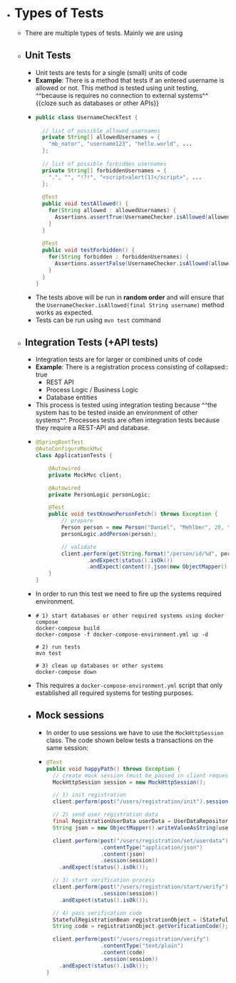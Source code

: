 - # Types of Tests
	- There are multiple types of tests. Mainly we are using
	- ## Unit Tests
		- Unit tests are tests for a single (small) units of code
		- **Example**: There is a method that tests if an entered username is allowed or not. This method is tested using unit testing, ^^because is requires no connection to external systems^^ {{cloze such as databases or other APIs}}
		- ```java
		  public class UsernameCheckTest {
		    
		    // list of possible allowed usernames
		    private String[] allowedUsernames = {
		      "mb_nator", "username123", "hello.world", ...
		    };
		    
		    // list of possible forbidden usernames
		    private String[] forbiddenUsernames = {
		      ".", "", "!?!", "<script>alert(1)</script>", ...
		    };
		    
		    @Test
		    public void testAllowed() {
		      for(String allowed : allowedUsernames) {
		        Assertions.assertTrue(UsernameChecker.isAllowed(allowed));
		      }
		    }
		    
		    @Test
		    public void testForbidden() {
		      for(String forbidden : forbiddenUsernames) {
		        Assertions.assertFalse(UsernameChecker.isAllowed(allowed));
		      }
		    }
		  }
		  ```
		- The tests above will be run in **random order** and will ensure that the `UsernameChecker.isAllowed(final String username)` method works as expected.
		- Tests can be run using `mvn test` command
	- ## Integration Tests (+API tests)
		- Integration tests are for larger or combined units of code
		- **Example**: There is a registration process consisting of
		  collapsed:: true
			- REST API
			- Process Logic / Business Logic
			- Database entities
		- This process is tested using integration testing because ^^the system has to be tested inside an environment of other systems^^. Processes tests are often integration tests because they require a REST-API and database.
		- ```java
		  @SpringBootTest
		  @AutoConfigureMockMvc
		  class ApplicationTests {
		  
		      @Autowired
		      private MockMvc client;
		  
		      @Autowired
		      private PersonLogic personLogic;
		  
		      @Test
		      public void testKnownPersonFetch() throws Exception {
		          // prepare
		          Person person = new Person("Daniel", "Mehlber", 20, "I love programming");
		          personLogic.addPerson(person);
		  
		          // validate
		          client.perform(get(String.format("/person/id/%d", person.getId())))
		                  .andExpect(status().isOk())
		                  .andExpect(content().json(new ObjectMapper().writeValueAsString(person)));
		      }
		  }
		  ```
		- In order to run this test we need to fire up the systems required environment.
		- ```shell
		  # 1) start databases or other required systems using docker compose
		  docker-compose build
		  docker-compose -f docker-compose-environment.yml up -d
		  
		  # 2) run tests
		  mvn test
		  
		  # 3) clean up databases or other systems
		  docker-compose down
		  ```
		- This requires a `docker-compose-environment.yml` script that only established all required systems for testing purposes.
		- ## Mock sessions
			- In order to use sessions we have to use the `MockHttpSession` class. The code shown below tests a transactions on the same session:
			- ```java
			  @Test
			  public void happyPath() throws Exception {
			    // create mock session (must be passed in client request)
			    MockHttpSession session = new MockHttpSession();
			  
			    // 1) init registration
			    client.perform(post("/users/registration/init").session(session)).andExpect(status().isOk());
			  
			    // 2) send user registration data
			    final RegistrationUserData userData = UserDataRepository.assembleValidRegistrationUserData();
			    String json = new ObjectMapper().writeValueAsString(userData);
			  
			    client.perform(post("/users/registration/set/userdata")
			                   .contentType("application/json")
			                   .content(json)
			                   .session(session))
			      .andExpect(status().isOk());
			  
			    // 3) start verification process
			    client.perform(post("/users/registration/start/verify")
			                   .session(session))
			      .andExpect(status().isOk());
			  
			    // 4) pass verification code
			    StatefulRegistrationBean registrationObject = (StatefulRegistrationBean) session.getAttribute(RegistrationAPI.SESSION_REGISTRATION);
			    String code = registrationObject.getVerificationCode();
			  
			    client.perform(post("/users/registration/verify")
			                   .contentType("text/plain")
			                   .content(code)
			                   .session(session))
			      .andExpect(status().isOk());
			  }
			  ```